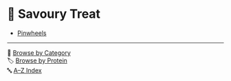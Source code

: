 # 🥖 Savoury Treat

- [Pinwheels](../recipes/pinwheels.md)

---

📁 [Browse by Category](../indexes/categories.md)  
🏷️ [Browse by Protein](../indexes/proteins.md)  
🔤 [A–Z Index](../indexes/alphabet.md)